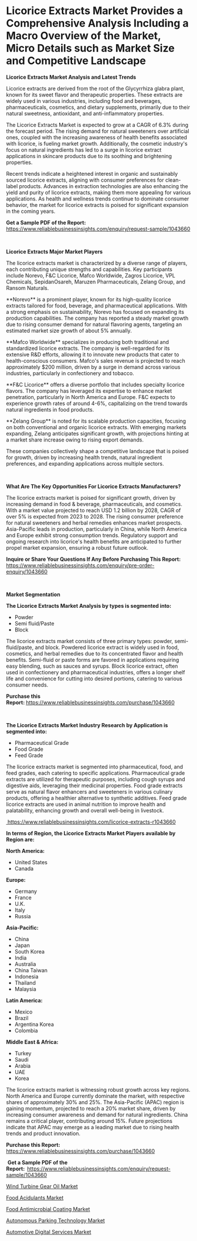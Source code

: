 <p><h1>Licorice Extracts Market Provides a Comprehensive Analysis Including a Macro Overview of the Market, Micro Details such as Market Size and Competitive Landscape</h1></p><p><strong>Licorice Extracts Market Analysis and Latest Trends</strong></p>
<p><p>Licorice extracts are derived from the root of the Glycyrrhiza glabra plant, known for its sweet flavor and therapeutic properties. These extracts are widely used in various industries, including food and beverages, pharmaceuticals, cosmetics, and dietary supplements, primarily due to their natural sweetness, antioxidant, and anti-inflammatory properties.</p><p>The Licorice Extracts Market is expected to grow at a CAGR of 6.3% during the forecast period. The rising demand for natural sweeteners over artificial ones, coupled with the increasing awareness of health benefits associated with licorice, is fueling market growth. Additionally, the cosmetic industry's focus on natural ingredients has led to a surge in licorice extract applications in skincare products due to its soothing and brightening properties.</p><p>Recent trends indicate a heightened interest in organic and sustainably sourced licorice extracts, aligning with consumer preferences for clean-label products. Advances in extraction technologies are also enhancing the yield and purity of licorice extracts, making them more appealing for various applications. As health and wellness trends continue to dominate consumer behavior, the market for licorice extracts is poised for significant expansion in the coming years.</p></p>
<p><strong>Get a Sample PDF of the Report:&nbsp;</strong> <a href="https://www.reliablebusinessinsights.com/enquiry/request-sample/1043660?utm_campaign=60&utm_medium=2&utm_source=Github&utm_content=ia&utm_term=15112024&utm_id=licorice-extracts">https://www.reliablebusinessinsights.com/enquiry/request-sample/1043660</a></p>
<p>&nbsp;</p>
<p><strong>Licorice Extracts Major Market Players</strong></p>
<p><p>The licorice extracts market is characterized by a diverse range of players, each contributing unique strengths and capabilities. Key participants include Norevo, F&C Licorice, Mafco Worldwide, Zagros Licorice, VPL Chemicals, SepidanOsareh, Maruzen Pharmaceuticals, Zelang Group, and Ransom Naturals.</p><p>**Norevo** is a prominent player, known for its high-quality licorice extracts tailored for food, beverage, and pharmaceutical applications. With a strong emphasis on sustainability, Norevo has focused on expanding its production capabilities. The company has reported a steady market growth due to rising consumer demand for natural flavoring agents, targeting an estimated market size growth of about 5% annually.</p><p>**Mafco Worldwide** specializes in producing both traditional and standardized licorice extracts. The company is well-regarded for its extensive R&D efforts, allowing it to innovate new products that cater to health-conscious consumers. Mafco's sales revenue is projected to reach approximately $200 million, driven by a surge in demand across various industries, particularly in confectionery and tobacco.</p><p>**F&C Licorice** offers a diverse portfolio that includes specialty licorice flavors. The company has leveraged its expertise to enhance market penetration, particularly in North America and Europe. F&C expects to experience growth rates of around 4-6%, capitalizing on the trend towards natural ingredients in food products.</p><p>**Zelang Group** is noted for its scalable production capacities, focusing on both conventional and organic licorice extracts. With emerging markets expanding, Zelang anticipates significant growth, with projections hinting at a market share increase owing to rising export demands.</p><p>These companies collectively shape a competitive landscape that is poised for growth, driven by increasing health trends, natural ingredient preferences, and expanding applications across multiple sectors.</p></p>
<p>&nbsp;</p>
<p><strong>What Are The Key Opportunities For Licorice Extracts Manufacturers?</strong></p>
<p><p>The licorice extracts market is poised for significant growth, driven by increasing demand in food & beverage, pharmaceuticals, and cosmetics. With a market value projected to reach USD 1.2 billion by 2028, CAGR of over 5% is expected from 2023 to 2028. The rising consumer preference for natural sweeteners and herbal remedies enhances market prospects. Asia-Pacific leads in production, particularly in China, while North America and Europe exhibit strong consumption trends. Regulatory support and ongoing research into licorice's health benefits are anticipated to further propel market expansion, ensuring a robust future outlook.</p></p>
<p><strong>Inquire or Share Your Questions If Any Before Purchasing This Report:</strong> <a href="https://www.reliablebusinessinsights.com/enquiry/pre-order-enquiry/1043660?utm_campaign=60&utm_medium=2&utm_source=Github&utm_content=ia&utm_term=15112024&utm_id=licorice-extracts">https://www.reliablebusinessinsights.com/enquiry/pre-order-enquiry/1043660</a></p>
<p>&nbsp;</p>
<p><strong>Market Segmentation</strong></p>
<p><strong>The Licorice Extracts Market Analysis by types is segmented into:</strong></p>
<p><ul><li>Powder</li><li>Semi fluid/Paste</li><li>Block</li></ul></p>
<p><p>The licorice extracts market consists of three primary types: powder, semi-fluid/paste, and block. Powdered licorice extract is widely used in food, cosmetics, and herbal remedies due to its concentrated flavor and health benefits. Semi-fluid or paste forms are favored in applications requiring easy blending, such as sauces and syrups. Block licorice extract, often used in confectionery and pharmaceutical industries, offers a longer shelf life and convenience for cutting into desired portions, catering to various consumer needs.</p></p>
<p><strong>Purchase this Report:&nbsp;</strong><a href="https://www.reliablebusinessinsights.com/purchase/1043660?utm_campaign=60&utm_medium=2&utm_source=Github&utm_content=ia&utm_term=15112024&utm_id=licorice-extracts">https://www.reliablebusinessinsights.com/purchase/1043660</a></p>
<p>&nbsp;</p>
<p><strong>The Licorice Extracts Market Industry Research by Application is segmented into:</strong></p>
<p><ul><li>Pharmaceutical Grade</li><li>Food Grade</li><li>Feed Grade</li></ul></p>
<p><p>The licorice extracts market is segmented into pharmaceutical, food, and feed grades, each catering to specific applications. Pharmaceutical grade extracts are utilized for therapeutic purposes, including cough syrups and digestive aids, leveraging their medicinal properties. Food grade extracts serve as natural flavor enhancers and sweeteners in various culinary products, offering a healthier alternative to synthetic additives. Feed grade licorice extracts are used in animal nutrition to improve health and palatability, enhancing growth and overall well-being in livestock.</p></p>
<p><a href="https://www.reliablebusinessinsights.com/licorice-extracts-r1043660?utm_campaign=60&utm_medium=2&utm_source=Github&utm_content=ia&utm_term=15112024&utm_id=licorice-extracts">&nbsp;https://www.reliablebusinessinsights.com/licorice-extracts-r1043660</a></p>
<p><strong>In terms of Region, the Licorice Extracts Market Players available by Region are:</strong></p>
<p>
    <p> <strong> North America: </strong>
        <ul>
            <li>United States</li>
            <li>Canada</li>
        </ul>
        </p> 
    <p> <strong> Europe: </strong>
        <ul>
            <li>Germany</li>
            <li>France</li>
            <li>U.K.</li>
            <li>Italy</li>
            <li>Russia</li>
        </ul>
        </p> 
    <p> <strong> Asia-Pacific: </strong>
        <ul>
            <li>China</li>
            <li>Japan</li>
            <li>South Korea</li>
            <li>India</li>
            <li>Australia</li>
            <li>China Taiwan</li>
            <li>Indonesia</li>
            <li>Thailand</li>
            <li>Malaysia</li>
        </ul>
        </p> 
    <p> <strong> Latin America: </strong>
        <ul>
            <li>Mexico</li>
            <li>Brazil</li>
            <li>Argentina Korea</li>
            <li>Colombia</li>
        </ul>
        </p> 
    <p> <strong> Middle East & Africa: </strong>
        <ul>
            <li>Turkey</li>
            <li>Saudi</li>
            <li>Arabia</li>
            <li>UAE</li>
            <li>Korea</li>
        </ul>
    </p>
    </p>
<p><p>The licorice extracts market is witnessing robust growth across key regions. North America and Europe currently dominate the market, with respective shares of approximately 30% and 25%. The Asia-Pacific (APAC) region is gaining momentum, projected to reach a 20% market share, driven by increasing consumer awareness and demand for natural ingredients. China remains a critical player, contributing around 15%. Future projections indicate that APAC may emerge as a leading market due to rising health trends and product innovation.</p></p>
<p><strong>Purchase this Report: </strong><a href="https://www.reliablebusinessinsights.com/purchase/1043660?utm_campaign=60&utm_medium=2&utm_source=Github&utm_content=ia&utm_term=15112024&utm_id=licorice-extracts">https://www.reliablebusinessinsights.com/purchase/1043660</a></p>
<p>&nbsp;<strong>Get a Sample PDF of the Report:&nbsp;&nbsp;</strong><a href="https://www.reliablebusinessinsights.com/enquiry/request-sample/1043660?utm_campaign=60&utm_medium=2&utm_source=Github&utm_content=ia&utm_term=15112024&utm_id=licorice-extracts">https://www.reliablebusinessinsights.com/enquiry/request-sample/1043660</a></p>
<p><strong></strong></p>
<p><p><a href="https://www.linkedin.com/pulse/strategic-market-insights-global-wind-turbine-gear-oil-2024-5ldyc?utm_campaign=60&utm_medium=2&utm_source=Github&utm_content=ia&utm_term=15112024&utm_id=licorice-extracts">Wind Turbine Gear Oil Market</a></p><p><a href="https://github.com/FahadAhmed223/Market-Research-Report-List-1/blob/main/food-acidulants-market.md?utm_campaign=60&utm_medium=2&utm_source=Github&utm_content=ia&utm_term=15112024&utm_id=licorice-extracts">Food Acidulants Market</a></p><p><a href="https://github.com/NargisHussain432/Market-Research-Report-List-1/blob/main/food-antimicrobial-coating-market.md?utm_campaign=60&utm_medium=2&utm_source=Github&utm_content=ia&utm_term=15112024&utm_id=licorice-extracts">Food Antimicrobial Coating Market</a></p><p><a href="https://issuu.com/reportprime-2/docs/autonomous-parking-technology-marke_5c9c3afffc6922?utm_campaign=60&utm_medium=2&utm_source=Github&utm_content=ia&utm_term=15112024&utm_id=licorice-extracts">Autonomous Parking Technology Market</a></p><p><a href="https://issuu.com/reportprime-2/docs/automotive-digital-services-market-_74e6a4ae79e355?utm_campaign=60&utm_medium=2&utm_source=Github&utm_content=ia&utm_term=15112024&utm_id=licorice-extracts">Automotive Digital Services Market</a></p></p>